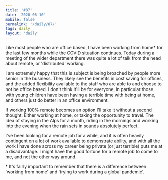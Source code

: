 ```yaml
---
title: '#87'
date: '2020-06-10'
mobile: false
permalink: '/daily/87/'
tags: daily
layout: 'daily'
---
```


Like most people who are office based, I have been working from home\* for the last few months while the COVID situation continues. Today during a meeting of the wider department there was quite a lot of talk from the head about remote, or 'distributed' working.

I am extremely happy that this is subject is being broached by people more senior in the business. They likely see the benefits in cost saving for offices, and the added flexibility available to the staff who are able to and choose to not be office based. I don't think it'll be for everyone, in particular those with young children have been having a terrible time with being at home, and others just do better in an office environment.

If working 100% remote becomes an option I'll take it without a second thought. Either working at home, or taking the opportunity to travel. The idea of staying in the Alps for a month, riding in the mornings and working into the evening when the rain sets in sounds absolutely perfect.

I've been looking for a remote job for a while, and it is often heavily contingent on a lot of work available to demonstrate ability, and with all the work I have done across my career being private (or just terrible) puts me at a disadvantage. I might have the good fortune for a remote job to come to me, and not the other way around.

\* It's fairly important to remember that there is a difference between 'working from home' and 'trying to work during a global pandemic'.
